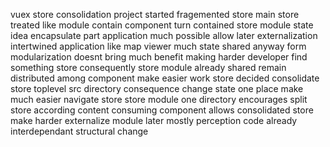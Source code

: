 vuex store consolidation project started fragemented store main store treated like module contain component turn contained store module state idea encapsulate part application much possible allow later externalization intertwined application like map viewer much state shared anyway form modularization doesnt bring much benefit making harder developer find something store consequently store module already shared remain distributed among component make easier work store decided consolidate store toplevel src directory consequence change state one place make much easier navigate store store module one directory encourages split store according content consuming component allows consolidated store make harder externalize module later mostly perception code already interdependant structural change